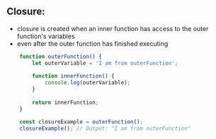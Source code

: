 ## Closure:
- closure is created when an inner function has access to the outer function's variables
- even after the outer function has finished executing

```javascript
    function outerFunction() {
        let outerVariable = 'I am from outerFunction';
        
        function innerFunction() {
            console.log(outerVariable);
        }
        
        return innerFunction;
    }

    const closureExample = outerFunction();
    closureExample(); // Output: "I am from outerFunction"
```

